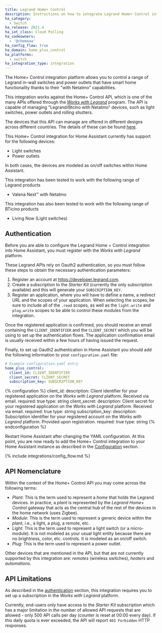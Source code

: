 ```yaml
---
title: Legrand Home+ Control
description: Instructions on how to integrate Legrand Home+ Control into Home Assistant.
ha_category:
  - Switch
ha_release: 2021.4
ha_iot_class: Cloud Polling
ha_codeowners:
  - '@chemaaa'
ha_config_flow: true
ha_domain: home_plus_control
ha_platforms:
  - switch
ha_integration_type: integration
---
```


The Home+ Control integration platform allows you to control a range of Legrand in-wall switches and power outlets that have smart home functionality thanks to their "with Netatmo" capabilities.

This integration works against the Home+ Control API, which is one of the many APIs offered through the [*Works with Legrand*](https://developer.legrand.com/) program. The API is capable of managing "Legrand/Btcino with Netatmo" devices, such as light switches, power outlets and rolling shutters.

The devices that this API can manage are offered in different designs across different countries. The details of these can be found [here](https://developer.legrand.com/solutions/wiring-devices-with-netatmo/).

This Home+ Control integration for Home Assistant currently has support for the following devices:

- Light switches
- Power outlets

In both cases, the devices are modeled as on/off switches within Home Assistant.

This integration has been tested to work with the following range of Legrand products

- Valena Next™ with Netatmo

This integration has also been tested to work with the following range of BTicino products

- Living Now (Light switches)

## Authentication

Before you are able to configure the Legrand Home + Control integration into Home Assistant, you must register with the *Works with Legrand* platform.

These Legrand APIs rely on Oauth2 authentication, so you must follow these steps to obtain the necessary authentication parameters:

1. Register an account at <https://developer.legrand.com>.
2. Create a subscription to the *Starter Kit* (currently the only subscription available) and this will generate your `SUBSCRIPTION_KEY`.
3. Register an application, where you will have to define a name, a redirect URL and the scopes of your application. When selecting the scopes, be sure to include all of the `.read` scopes, as well as the `light.write` and `plug.write` scopes to be able to control these modules from the integration.

Once the registered application is confirmed, you should receive an email containing the `CLIENT_IDENTIFIER` and the `CLIENT_SECRET` which you will be using to set up the authentication flows. The application confirmation email is usually received within a few hours of having issued the request.

Finally, to set up Oauth2 authentication in Home Assistant you should add the following information to your `configuration.yaml` file:

```yaml
# Example configuration.yaml entry
home_plus_control:
  client_id: CLIENT_IDENTIFIER
  client_secret: CLIENT_SECRET
  subscription_key: SUBSCRIPTION_KEY
```

{% configuration %}
client_id:
  description: Client identifier for your registered application on the *Works with Legrand* platform. Received via email.
  required: true
  type: string
client_secret:
  description: Client secret for your registered application on the *Works with Legrand* platform. Received via email.
  required: true
  type: string
subscription_key:
  description: Subscription identifier for your registered account on the *Works with Legrand* platform. Provided upon registration.
  required: true
  type: string
{% endconfiguration %}

Restart Home Assistant after changing the YAML configuration. At this point, you are now ready to add the Home+ Control integration to your Home Assistant instance as described in the [Configuration](#configuration) section.

{% include integrations/config_flow.md %}

## API Nomenclature

Within the context of the Home+ Control API you may come across the following terms:

- *Plant*: This is the term used to represent a *home* that holds the Legrand devices. In practice, a *plant* is represented by the *Legrand Home+ Control* gateway that acts as the central hub of the rest of the devices in the home network (uses Zigbee).
- *Module*: This is the term used to represent a generic device within the *plant*, i.e., a light, a plug, a remote, etc.
- *Light*: This is the term used to represent a light switch (or a micro-module). It is not modeled as your usual light entity because there are no brightness, color, etc. controls. It is modeled as an on/off switch.
- *Plug*: This is the term used to represent a power outlet.

Other devices that are mentioned in the API, but that are not currently supported by this integration are: *remotes* (wireless switches), *heaters* and *automations*.

## API Limitations

As described in the [authentication](#authentication) section, this integration requires you to set up a subscription in the *Works with Legrand* platform.

Currently, end-users only have access to the *Starter Kit* subscription which has a major limitation in the number of allowed API requests that are allowed - only 500 API calls per day (counter is reset at 00:00 every day). If this daily quota is ever exceeded, the API will report `403 Forbidden` HTTP responses.

